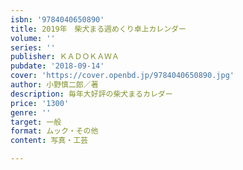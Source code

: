 ```yaml
---
isbn: '9784040650890'
title: 2019年　柴犬まる週めくり卓上カレンダー
volume: ''
series: ''
publisher: ＫＡＤＯＫＡＷＡ
pubdate: '2018-09-14'
cover: 'https://cover.openbd.jp/9784040650890.jpg'
author: 小野慎二郎／著
description: 毎年大好評の柴犬まるカレダー
price: '1300'
genre: ''
target: 一般
format: ムック・その他
content: 写真・工芸

---
```


